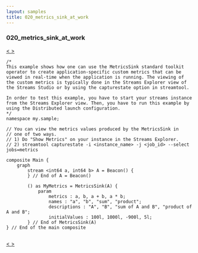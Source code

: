 ```yaml
---
layout: samples
title: 020_metrics_sink_at_work
---
```


### 020_metrics_sink_at_work

<div class="sampleNav"><a class="button" href="/sx43/samples/spl-for-beginner/019_import_export_at_work_my_sample2_Main_spl/"> < </a><a class="button" href="/sx43/samples/spl-for-beginner/021_pair_at_work_my_sample_Main_spl/"> > </a>
</div>

~~~~~~
/*
This example shows how one can use the MetricsSink standard toolkit
operator to create application-specific custom metrics that can be
viewed in real-time when the application is running. The viewing of 
the custom metrics is typically done in the Streams Explorer view of
the Streams Studio or by using the capturestate option in streamtool. 

In order to test this example, you have to start your streams instance
from the Streams Explorer view. Then, you have to run this example by
using the Distributed launch configuration.
*/
namespace my.sample;

// You can view the metrics values produced by the MetricsSink in
// one of two ways.
// 1) Do "Show Metrics" on your instance in the Streams Explorer.
// 2) streamtool capturestate -i <instance_name> -j <job_id> --select jobs=metrics

composite Main {
	graph
		stream <int64 a, int64 b> A = Beacon() {
		} // End of A = Beacon()

		() as MyMetrics = MetricsSink(A) { 
			param 
				metrics : a, b, a + b, a * b; 
				names : "a", "b", "sum", "product"; 
				descriptions : "A", "B", "sum of A and B", "product of A and B"; 
				initialValues : 100l, 1000l, -900l, 5l; 
		} // End of MetricsSink(A)
} // End of the main composite


~~~~~~

<div class="sampleNav"><a class="button" href="/sx43/samples/spl-for-beginner/019_import_export_at_work_my_sample2_Main_spl/"> < </a><a class="button" href="/sx43/samples/spl-for-beginner/021_pair_at_work_my_sample_Main_spl/"> > </a>
</div>

